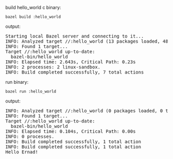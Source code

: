 build hello_world c binary:

    bazel build :hello_world

output:
<pre>
Starting local Bazel server and connecting to it...
INFO: Analyzed target //:hello_world (13 packages loaded, 48 targets configured).
INFO: Found 1 target...
Target //:hello_world up-to-date:
  bazel-bin/hello_world
INFO: Elapsed time: 2.643s, Critical Path: 0.23s
INFO: 2 processes: 2 linux-sandbox.
INFO: Build completed successfully, 7 total actions
</pre>


run binary:

    bazel run :hello_world

output:
<pre>
INFO: Analyzed target //:hello_world (0 packages loaded, 0 targets configured).
INFO: Found 1 target...
Target //:hello_world up-to-date:
  bazel-bin/hello_world
INFO: Elapsed time: 0.104s, Critical Path: 0.00s
INFO: 0 processes.
INFO: Build completed successfully, 1 total action
INFO: Build completed successfully, 1 total action
Hello Ernad!
</pre>
